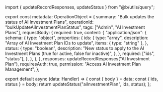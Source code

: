 import { updateRecordResponses, updateStatus } from "@b/utils/query";

export const metadata: OperationObject = {
  summary: "Bulk updates the status of AI Investment Plans",
  operationId: "bulkUpdateAiInvestmentPlanStatus",
  tags: ["Admin", "AI Investment Plans"],
  requestBody: {
    required: true,
    content: {
      "application/json": {
        schema: {
          type: "object",
          properties: {
            ids: {
              type: "array",
              description: "Array of AI Investment Plan IDs to update",
              items: { type: "string" },
            },
            status: {
              type: "boolean",
              description:
                "New status to apply to the AI Investment Plans (true for active, false for inactive)",
            },
          },
          required: ["ids", "status"],
        },
      },
    },
  },
  responses: updateRecordResponses("AI Investment Plan"),
  requiresAuth: true,
  permission: "Access AI Investment Plan Management",
};

export default async (data: Handler) => {
  const { body } = data;
  const { ids, status } = body;
  return updateStatus("aiInvestmentPlan", ids, status);
};
